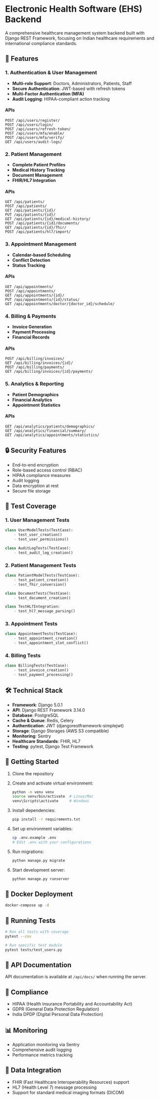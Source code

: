 # Electronic Health Software (EHS) Backend

A comprehensive healthcare management system backend built with Django REST Framework, focusing on Indian healthcare requirements and international compliance standards.

## 🚀 Features

### 1. Authentication & User Management
- **Multi-role Support**: Doctors, Administrators, Patients, Staff
- **Secure Authentication**: JWT-based with refresh tokens
- **Multi-Factor Authentication (MFA)**
- **Audit Logging**: HIPAA-compliant action tracking

#### APIs
```http
POST /api/users/register/
POST /api/users/login/
POST /api/users/refresh-token/
POST /api/users/mfa/enable/
POST /api/users/mfa/verify/
GET /api/users/audit-logs/
```

### 2. Patient Management
- **Complete Patient Profiles**
- **Medical History Tracking**
- **Document Management**
- **FHIR/HL7 Integration**

#### APIs
```http
GET /api/patients/
POST /api/patients/
GET /api/patients/{id}/
PUT /api/patients/{id}/
GET /api/patients/{id}/medical-history/
POST /api/patients/{id}/documents/
GET /api/patients/{id}/fhir/
POST /api/patients/hl7/import/
```

### 3. Appointment Management
- **Calendar-based Scheduling**
- **Conflict Detection**
- **Status Tracking**

#### APIs
```http
GET /api/appointments/
POST /api/appointments/
GET /api/appointments/{id}/
PUT /api/appointments/{id}/status/
GET /api/appointments/doctor/{doctor_id}/schedule/
```

### 4. Billing & Payments
- **Invoice Generation**
- **Payment Processing**
- **Financial Records**

#### APIs
```http
POST /api/billing/invoices/
GET /api/billing/invoices/{id}/
POST /api/billing/payments/
GET /api/billing/invoices/{id}/payments/
```

### 5. Analytics & Reporting
- **Patient Demographics**
- **Financial Analytics**
- **Appointment Statistics**

#### APIs
```http
GET /api/analytics/patients/demographics/
GET /api/analytics/financial/summary/
GET /api/analytics/appointments/statistics/
```

## 🔒 Security Features

- End-to-end encryption
- Role-based access control (RBAC)
- HIPAA compliance measures
- Audit logging
- Data encryption at rest
- Secure file storage

## 🧪 Test Coverage

### 1. User Management Tests
```python
class UserModelTests(TestCase):
    - test_user_creation()
    - test_user_permissions()

class AuditLogTests(TestCase):
    - test_audit_log_creation()
```

### 2. Patient Management Tests
```python
class PatientModelTests(TestCase):
    - test_patient_creation()
    - test_fhir_conversion()

class DocumentTests(TestCase):
    - test_document_creation()

class TestHL7Integration:
    - test_hl7_message_parsing()
```

### 3. Appointment Tests
```python
class AppointmentTests(TestCase):
    - test_appointment_creation()
    - test_appointment_slot_conflict()
```

### 4. Billing Tests
```python
class BillingTests(TestCase):
    - test_invoice_creation()
    - test_payment_processing()
```

## 🛠 Technical Stack

- **Framework**: Django 5.0.1
- **API**: Django REST Framework 3.14.0
- **Database**: PostgreSQL
- **Cache & Queue**: Redis, Celery
- **Authentication**: JWT (djangorestframework-simplejwt)
- **Storage**: Django Storages (AWS S3 compatible)
- **Monitoring**: Sentry
- **Healthcare Standards**: FHIR, HL7
- **Testing**: pytest, Django Test Framework

## 🚀 Getting Started

1. Clone the repository
2. Create and activate virtual environment:
   ```bash
   python -m venv venv
   source venv/bin/activate  # Linux/Mac
   venv\Scripts\activate     # Windows
   ```

3. Install dependencies:
   ```bash
   pip install -r requirements.txt
   ```

4. Set up environment variables:
   ```bash
   cp .env.example .env
   # Edit .env with your configurations
   ```

5. Run migrations:
   ```bash
   python manage.py migrate
   ```

6. Start development server:
   ```bash
   python manage.py runserver
   ```

## 🐳 Docker Deployment

```bash
docker-compose up -d
```

## 🧪 Running Tests

```bash
# Run all tests with coverage
pytest --cov

# Run specific test module
pytest tests/test_users.py
```

## 📝 API Documentation

API documentation is available at `/api/docs/` when running the server.

## 🔐 Compliance

- HIPAA (Health Insurance Portability and Accountability Act)
- GDPR (General Data Protection Regulation)
- India DPDP (Digital Personal Data Protection)

## 📊 Monitoring

- Application monitoring via Sentry
- Comprehensive audit logging
- Performance metrics tracking

## 🔄 Data Integration

- FHIR (Fast Healthcare Interoperability Resources) support
- HL7 (Health Level 7) message processing
- Support for standard medical imaging formats (DICOM)